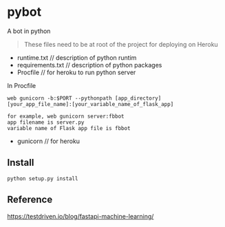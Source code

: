 # pybot
A bot in python


> These files need to be at root of the project for deploying on Heroku 

- runtime.txt // description of python runtim
- requirements.txt // description of python packages
- Procfile // for heroku to run python server

In Procfile

```
web gunicorn -b:$PORT --pythonpath [app_directory]  [your_app_file_name]:[your_variable_name_of_flask_app]

for example, web gunicorn server:fbbot
app filename is server.py
variable name of Flask app file is fbbot

```


- gunicorn // for heroku

## Install
```
python setup.py install
```

## Reference
https://testdriven.io/blog/fastapi-machine-learning/

